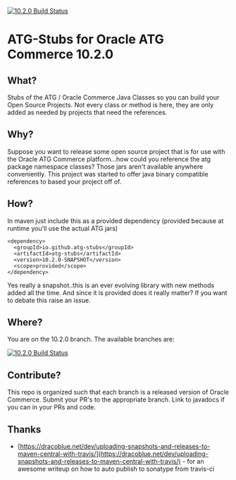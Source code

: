 [![10.2.0 Build Status](https://img.shields.io/travis/atg-stubs/atg-stubs/10.2.0.svg)](https://travis-ci.org/atg-stubs/atg-stubs)

# ATG-Stubs for Oracle ATG Commerce 10.2.0

## What?
Stubs of the ATG / Oracle Commerce Java Classes so you can build your Open Source Projects.  Not every class or method is here, they are only added as needed by projects that need the references.

## Why?
Suppose you want to release some open source project that is for use with the Oracle ATG Commerce platform...how could you reference the atg package namespace classes?  Those jars aren't available anywhere conveniently.  This project was started to offer java binary compatible references to based your project off of. 

## How?
In maven just include this as a provided dependency (provided because at runtime you'll use the actual ATG jars)
```
<dependency>
  <groupId>io.github.atg-stubs</groupId>
  <artifactId>atg-stubs</artifactId>
  <version>10.2.0-SNAPSHOT</version>
  <scope>provided</scope>
</dependency>
```

Yes really a snapshot..this is an ever evolving library with new methods added all the time.  And since it is provided does it really matter?  If you want to debate this raise an issue.

## Where?
You are on the 10.2.0 branch.  The available branches are:

[![10.2.0 Build Status](https://img.shields.io/travis/atg-stubs/atg-stubs/10.2.0.svg?label=10.2.0%20Build)](https://github.com/atg-stubs/atg-stubs/tree/10.2.0)

## Contribute?
This repo is organized such that each branch is a released version of Oracle Commerce.  Submit your PR's to the appropriate branch.  Link to javadocs if you can in your PRs and code.

## Thanks
* [https://dracoblue.net/dev/uploading-snapshots-and-releases-to-maven-central-with-travis/](https://dracoblue.net/dev/uploading-snapshots-and-releases-to-maven-central-with-travis/) - for an awesome writeup on how to auto publish to sonatype from travis-ci
